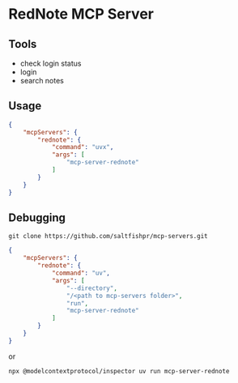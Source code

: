 # RedNote MCP Server

## Tools

- check login status
- login
- search notes

## Usage

```json
{
    "mcpServers": {
        "rednote": {
            "command": "uvx",
            "args": [
                "mcp-server-rednote"
            ]
        }
    }
}
```

## Debugging

```shell
git clone https://github.com/saltfishpr/mcp-servers.git
```

```json
{
    "mcpServers": {
        "rednote": {
            "command": "uv",
            "args": [
                "--directory",
                "/<path to mcp-servers folder>",
                "run",
                "mcp-server-rednote"
            ]
        }
    }
}
```

or

```shell
npx @modelcontextprotocol/inspector uv run mcp-server-rednote
```
